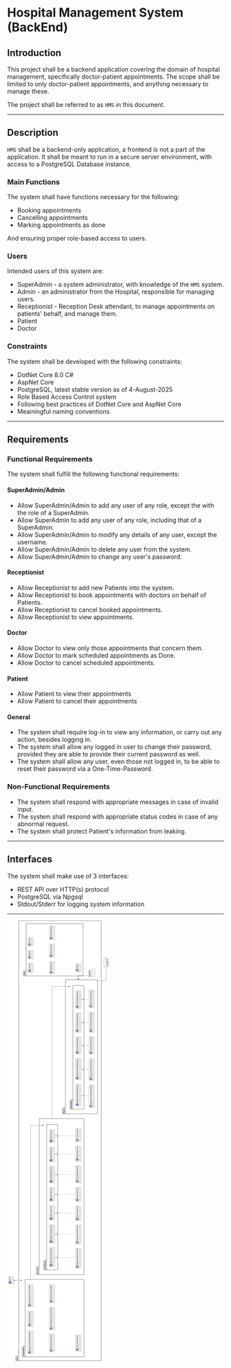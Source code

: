 # Hospital Management System (BackEnd)

## Introduction

This project shall be a backend application covering the domain of hospital
management, specifically doctor-patient appointments. The scope shall be limited
to only doctor-patient appointments, and anything necessary to manage these.

The project shall be referred to as `HMS` in this document.

---

## Description

`HMS` shall be a backend-only application, a frontend is not a part of the
application. It shall be meant to run in a secure server environment, with
access to a PostgreSQL Database instance.

### Main Functions

The system shall have functions necessary for the following:

- Booking appointments
- Cancelling appointments
- Marking appointments as done

And ensuring proper role-based access to users.

### Users

Intended users of this system are:

- SuperAdmin - a system administrator, with knowledge of the `HMS` system.
- Admin - an administrator from the Hospital, responsible for managing users.
- Receptionist - Reception Desk attendant, to manage appointments on patients'
    behalf, and manage them.
- Patient
- Doctor

### Constraints

The system shall be developed with the following constraints:

- DotNet Core 8.0 C#
- AspNet Core
- PostgreSQL, latest stable version as of 4-August-2025
- Role Based Access Control system
- Following best practices of DotNet Core and AspNet Core
- Meainingful naming conventions

---

## Requirements

### Functional Requirements

The system shall fulfill the following functional requirements:

#### SuperAdmin/Admin

- Allow SuperAdmin/Admin to add any user of any role, except the with the role
    of a SuperAdmin.
- Allow SuperAdmin to add any user of any role, including that of a SuperAdmin.
- Allow SuperAdmin/Admin to modify any details of any user, except the username.
- Allow SuperAdmin/Admin to delete any user from the system.
- Allow SuperAdmin/Admin to change any user's password.

#### Receptionist

- Allow Receptionist to add new Patients into the system.
- Allow Receptionist to book appointments with doctors on behalf of Patients.
- Allow Receptionist to cancel booked appointments.
- Allow Receptionist to view appointments.

#### Doctor

- Allow Doctor to view only those appointments that concern them.
- Allow Doctor to mark scheduled appointments as Done.
- Allow Doctor to cancel scheduled appointments.

#### Patient

- Allow Patient to view their appointments
- Allow Patient to cancel their appointments

#### General

- The system shall require log-in to view any information, or carry out any
    action, besides logging in.
- The system shall allow any logged in user to change their password, provided
    they are able to provide their current password as well.
- The system shall allow any user, even those not logged in, to be able to
    reset their password via a One-Time-Password.

### Non-Functional Requirements

- The system shall respond with appropriate messages in case of invalid input.
- The system shall respond with appropriate status codes in case of any
    abnormal request.
- The system shall protect Patient's information from leaking.

---

## Interfaces

The system shall make use of 3 interfaces:

- REST API over HTTP(s) protocol
- PostgreSQL via Npgsql
- Stdout/Stderr for logging system information

---

![Architecture](arch-rotated.png)
